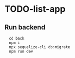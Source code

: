 # TODO-list-app

## Run backend
```console
  cd back
  npm i
  npx sequelize-cli db:migrate
  npm run dev
```
